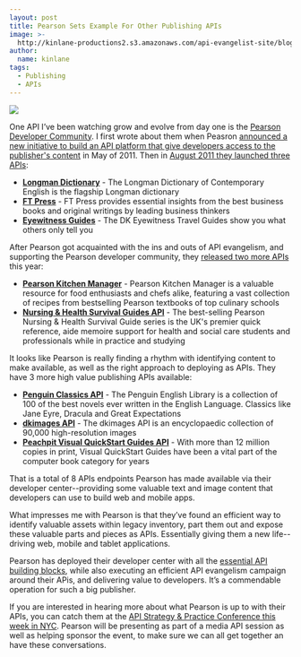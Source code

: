 ```yaml
---
layout: post
title: Pearson Sets Example For Other Publishing APIs
image: >-
  http://kinlane-productions2.s3.amazonaws.com/api-evangelist-site/blog/pearson-logo.png
author:
  name: kinlane
tags:
  - Publishing
  - APIs
---
```

[![](https://s3.amazonaws.com/kinlane-productions2/pearson/pearson-logo.png)](http://developer.pearson.com/ "Pearson")

One API I’ve been watching grow and evolve from day one is the [Pearson Developer Community](http://developer.pearson.com/ "Pearson Developer Community"). I first wrote about them when Peasron [announced a new initiative to build an API platform that give developers access to the publisher's content](http://apievangelist.com/2011/05/10/pearson-plans-api-platform-to-unlock-content/ "announced a new initiative to build an API platform that give developers access to the publisher's content") in May of 2011. Then in [August 2011 they launched three APIs](http://apievangelist.com/2011/08/16/re-inventing-pearson-publishing-using-apis/):

*   **[Longman Dictionary](http://developer.pearson.com/api/longman-dictionary/apimethod/get-entry-0/189/overview)** - The Longman Dictionary of Contemporary English is the flagship Longman dictionary
*   **[FT Press](http://developer.pearson.com/api/ft-press/apimethod/get-book-block/189/overview)** - FT Press provides essential insights from the best business books and original writings by leading business thinkers
*   **[Eyewitness Guides](http://developer.pearson.com/api/eyewitness-guides/apimethod/entries-guide/189/overview)** \- The DK Eyewitness Travel Guides show you what others only tell you

After Pearson got acquainted with the ins and outs of API evangelism, and supporting the Pearson developer community, they [released two more APIs](http://apievangelist.com/2012/06/18/launching-apis-one-book-at-a-time/) this year:

*   **[Pearson Kitchen Manager](http://developer.pearson.com/api/pearson-kitchen-manager/apimethod/courses/190/overview)** \- Pearson Kitchen Manager is a valuable resource for food enthusiasts and chefs alike, featuring a vast collection of recipes from bestselling Pearson textbooks of top culinary schools
*   **[Nursing & Health Survival Guides API](http://developer.pearson.com/api/nursing-health-survival-guides-api/apimethod/get-article/189/overview)** \- The best-selling Pearson Nursing & Health Survival Guide series is the UK's premier quick reference, aide memoire support for health and social care students and professionals while in practice and studying

It looks like Pearson is really finding a rhythm with identifying content to make available, as well as the right approach to deploying as APIs. They have 3 more high value publishing APIs available:

*   **[Penguin Classics API](http://developer.pearson.com/api/penguin-classics-api/apimethod/get-article-1/189/overview)** \- The Penguin English Library is a collection of 100 of the best novels ever written in the English Language. Classics like Jane Eyre, Dracula and Great Expectations
*   **[dkimages API](http://developer.pearson.com/api/dkimages-api/apimethod/list-images/189/overview)** \- The dkimages API is an encyclopaedic collection of 90,000 high-resolution images
*   **[Peachpit Visual QuickStart Guides API](http://developer.pearson.com/api/peachpit-visual-quickstart-guides-api/apimethod/get-article-0/190/overview)** - With more than 12 million copies in print, Visual QuickStart Guides have been a vital part of the computer book category for years

That is a total of 8 APIs endpoints Pearson has made available via their developer center--providing some valuable text and image content that developers can use to build web and mobile apps.

What impresses me with Pearson is that they’ve found an efficient way to identify valuable assets within legacy inventory, part them out and expose these valuable parts and pieces as APIs. Essentially giving them a new life--driving web, mobile and tablet applications.

Pearson has deployed their developer center with all the [essential API building blocks](/the_building_blocks_of_a_successful_api.php "essential API building blocks"), while also executing an efficient API evangelism campaign around their APis, and delivering value to developers. It’s a commendable operation for such a big publisher.

If you are interested in hearing more about what Pearson is up to with their APIs, you can catch them at the [API Strategy & Practice Conference this week in NYC](http://www.apistrategyconference.com/). Pearson will be presenting as part of a media API session as well as helping sponsor the event, to make sure we can all get together an have these conversations.